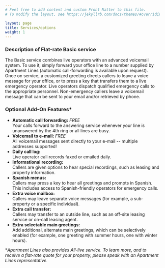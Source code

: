 ```yaml
---
# Feel free to add content and custom Front Matter to this file.
# To modify the layout, see https://jekyllrb.com/docs/themes/#overriding-theme-defaults

layout: page
title: Services/options
weight: 1
---
```


### Description of Flat-rate Basic service
The Basic service combines live operators with an advanced voicemail system. To use it, simply forward your office line to a number supplied by Apartment Lines (automatic call-forwarding is available upon request). Once on service, a customized greeting directs callers to leave a voice message for your office, or to press a key that transfers them to a live emergency operator. Live operators dispatch qualified emergency calls to the appropriate personnel. Non-emergency callers leave a voicemail message that can be sent to your email and/or retrieved by phone.

### Optional Add-On Features*
 * **Automatic call forwarding:** *FREE*  
   Your calls forward to the answering service whenever your line is unanswered by the 4th ring or all lines are busy.
 * **Voicemail to e-mail:** *FREE*  
   All voicemail messages sent directly to your e-mail -- multiple addresses supported!
 * **Daily call log:**  
   Live operator call records faxed or emailed daily.
 * **Informational recording:**  
   Callers are given options to hear special recordings, such as leasing and property information.
 * **Spanish menus:**  
   Callers may press a key to hear all greetings and prompts in Spanish. This includes access to Spanish-friendly operators for emergency calls.
 * **Extra voice mailbox:**  
   Callers may leave separate voice messages (for example, a sub-property or a specific individual).
 * **Extra call transfer:**  
   Callers may transfer to an outside line, such as an off-site leasing service or on-call leasing agent.
 * **Extra selectable main greetings:**  
   Add additional, alternate main greetings, which can be selectively enabled (for example, one greeting with summer hours, one with winter hours).

**Apartment Lines also provides All-live service. To learn more, and to receive a flat-rate quote for your property, please speak with an Apartment Lines representative.*

